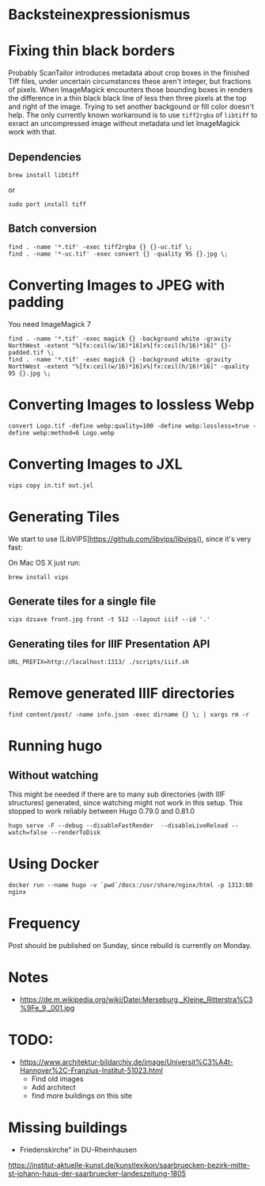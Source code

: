 Backsteinexpressionismus
========================

# Fixing thin black borders

Probably ScanTailor introduces metadata about crop boxes in the finished Tiff files, under uncertain circumstances these aren't integer, but fractions of pixels. When ImageMagick encounters those bounding boxes in renders the difference in a thin black black line of less then three pixels at the top and right of the image. Trying to set another backgound or fill color doesn't help.
The only currently known workaround is to use `tiff2rgba` of `libtiff` to exract an uncompressed image without metadata und let ImageMagick work with that.

## Dependencies

```
brew install libtiff
```

or

```
sudo port install tiff
```

## Batch conversion

```
find . -name '*.tif' -exec tiff2rgba {} {}-uc.tif \;
find . -name '*-uc.tif' -exec convert {} -quality 95 {}.jpg \;
```

# Converting Images to JPEG with padding

You need ImageMagick 7

```
find . -name '*.tif' -exec magick {} -background white -gravity NorthWest -extent "%[fx:ceil(w/16)*16]x%[fx:ceil(h/16)*16]" {}-padded.tif \;
find . -name '*.tif' -exec magick {} -background white -gravity NorthWest -extent "%[fx:ceil(w/16)*16]x%[fx:ceil(h/16)*16]" -quality 95 {}.jpg \;
```

# Converting Images to lossless Webp

```
convert Logo.tif -define webp:quality=100 -define webp:lossless=true -define webp:method=6 Logo.webp
```

# Converting Images to JXL

```
vips copy in.tif out.jxl
```

# Generating Tiles

We start to use [LibVIPS]https://github.com/libvips/libvips(), since it's very fast:

On Mac OS X just run:

```
brew install vips
```

## Generate tiles for a single file

```
vips dzsave front.jpg front -t 512 --layout iiif --id '.'
```

## Generating tiles for IIIF Presentation API

```
URL_PREFIX=http://localhost:1313/ ./scripts/iiif.sh
```

# Remove generated IIIF directories

```
find content/post/ -name info.json -exec dirname {} \; | xargs rm -r
```

# Running hugo

## Without watching

This might be needed if there are to many sub directories (with IIIF structures) generated, since watching might not work in this setup.
This stopped to work reliably between Hugo 0.79.0 and 0.81.0

```
hugo serve -F --debug --disableFastRender  --disableLiveReload --watch=false --renderToDisk
```

# Using Docker

```
docker run --name hugo -v `pwd`/docs:/usr/share/nginx/html -p 1313:80 nginx
```

# Frequency

Post should be published on Sunday, since rebuild is currently on Monday.

# Notes
* https://de.m.wikipedia.org/wiki/Datei:Merseburg,_Kleine_Ritterstra%C3%9Fe_9,_001.jpg

# TODO:
* https://www.architektur-bildarchiv.de/image/Universit%C3%A4t-Hannover%2C-Franzius-Institut-51023.html
  * Find old images
  * Add architect
  * find more buildings on this site


# Missing buildings
* Friedenskirche" in DU-Rheinhausen



https://institut-aktuelle-kunst.de/kunstlexikon/saarbruecken-bezirk-mitte-st-johann-haus-der-saarbruecker-landeszeitung-1805
